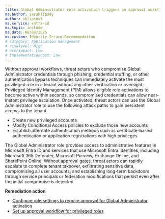 ```yaml
---
title: Global Administrator role activation triggers an approval workflow
ms.author: sarahlipsey
author: shlipsey3
ms.service: entra-id
ms.topic: include
ms.date: 06/06/2025
ms.custom: Identity-Secure-Recommendation
# category: Application management
# risklevel: High
# userimpact: Low
# implementationcost: Low
---
```

Without approval workflows, threat actors who compromise Global Administrator credentials through phishing, credential stuffing, or other authentication bypass techniques can immediately activate the most privileged role in a tenant without any other verification or oversight. Privileged Identity Management (PIM) allows eligible role activations to become active within seconds, so compromised credentials can allow near-instant privilege escalation. Once activated, threat actors can use the Global Administrator role to use the following attack paths to gain persistent access to the tenant:
- Create new privileged accounts
- Modify Conditional Access policies to exclude those new accounts
- Establish alternate authentication methods such as certificate-based authentication or application registrations with high privileges

The Global Administrator role provides access to administrative features in Microsoft Entra ID and services that use Microsoft Entra identities, including Microsoft 365 Defender, Microsoft Purview, Exchange Online, and SharePoint Online. Without approval gates, threat actors can rapidly escalate to complete tenant takeover, exfiltrating sensitive data, compromising all user accounts, and establishing long-term backdoors through service principals or federation modifications that persist even after the initial compromise is detected. 

**Remediation action**

- [Configure role settings to require approval for Global Administrator activation](../../id-governance/privileged-identity-management/pim-how-to-change-default-settings.md)
- [Set up approval workflow for privileged roles](../../id-governance/privileged-identity-management/pim-approval-workflow.md)